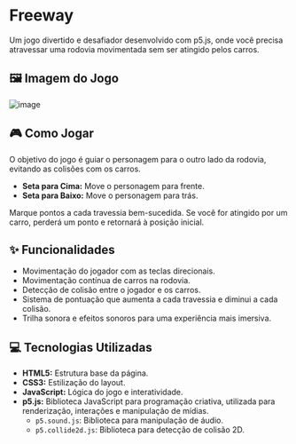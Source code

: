 # Freeway

Um jogo divertido e desafiador desenvolvido com p5.js, onde você precisa atravessar uma rodovia movimentada sem ser atingido pelos carros.

## 🖼️ Imagem do Jogo

![image](https://github.com/user-attachments/assets/ae9e7ed7-4d16-4fd9-a19c-c3dfceb666ab)

## 🎮 Como Jogar

O objetivo do jogo é guiar o personagem para o outro lado da rodovia, evitando as colisões com os carros.

- **Seta para Cima:** Move o personagem para frente.
- **Seta para Baixo:** Move o personagem para trás.

Marque pontos a cada travessia bem-sucedida. Se você for atingido por um carro, perderá um ponto e retornará à posição inicial.

## ✨ Funcionalidades

- Movimentação do jogador com as teclas direcionais.
- Movimentação contínua de carros na rodovia.
- Detecção de colisão entre o jogador e os carros.
- Sistema de pontuação que aumenta a cada travessia e diminui a cada colisão.
- Trilha sonora e efeitos sonoros para uma experiência mais imersiva.

## 💻 Tecnologias Utilizadas

- **HTML5:** Estrutura base da página.
- **CSS3:** Estilização do layout.
- **JavaScript:** Lógica do jogo e interatividade.
- **p5.js:** Biblioteca JavaScript para programação criativa, utilizada para renderização, interações e manipulação de mídias.
  - `p5.sound.js`: Biblioteca para manipulação de áudio.
  - `p5.collide2d.js`: Biblioteca para detecção de colisão 2D.
